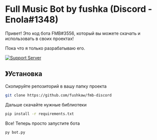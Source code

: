 # Full Music Bot by fushka (Discord - Enola#1348)

Привет!
Это код бота FMB#3556, который вы можете скачать и использовать в своих проектах!

Пока что я только разрабатываю его.

[![Support Server](https://media.discordapp.net/attachments/999665054540640317/1088732963652522034/d3ccc508c54a1530.png?width=512&height=256)](https://discord.gg/jr76tq3Q9j)

## 》Установка
Скопируйте репозиторий в вашу папку проекта
```bash
git clone https://github.com/fushkaw/fmb-discord
```

Дальше скачайте нужные библиотеки
```bash
pip install -r requirements.txt
```

Все! Теперь просто запустите бота
```bash
py bot.py

